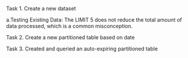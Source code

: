 Task 1. Create a new dataset

a.Testing Existing Data: 
The LIMIT 5 does not reduce the total amount of data processed, which is a common misconception.

Task 2. Create a new partitioned table based on date

Task 3. Created and queried an auto-expiring partitioned table